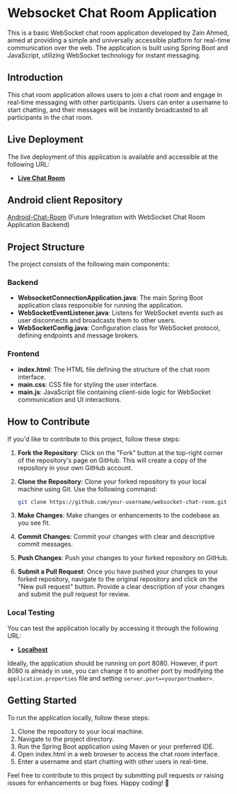 # Websocket Chat Room Application

This is a basic WebSocket chat room application developed by Zain Ahmed, aimed at providing a simple and universally accessible platform for real-time communication over the web. The application is built using Spring Boot and JavaScript, utilizing WebSocket technology for instant messaging.

## Introduction

This chat room application allows users to join a chat room and engage in real-time messaging with other participants. Users can enter a username to start chatting, and their messages will be instantly broadcasted to all participants in the chat room.

## Live Deployment

The live deployment of this application is available and accessible at the following URL:

- [**Live Chat Room**](https://websocket-springboot-production.up.railway.app/)

## Android client Repository

[Android-Chat-Room](https://github.com/your-username/Android-Chat-Room) (Future Integration with WebSocket Chat Room Application Backend)

## Project Structure

The project consists of the following main components:

### Backend

- **WebsocketConnectionApplication.java**: The main Spring Boot application class responsible for running the application.
- **WebSocketEventListener.java**: Listens for WebSocket events such as user disconnects and broadcasts them to other users.
- **WebSocketConfig.java**: Configuration class for WebSocket protocol, defining endpoints and message brokers.

### Frontend

- **index.html**: The HTML file defining the structure of the chat room interface.
- **main.css**: CSS file for styling the user interface.
- **main.js**: JavaScript file containing client-side logic for WebSocket communication and UI interactions.

## How to Contribute

If you'd like to contribute to this project, follow these steps:

1. **Fork the Repository**: Click on the "Fork" button at the top-right corner of the repository's page on GitHub. This will create a copy of the repository in your own GitHub account.

2. **Clone the Repository**: Clone your forked repository to your local machine using Git. Use the following command:

   ```bash
   git clone https://github.com/your-username/websocket-chat-room.git
   ```

3. **Make Changes**: Make changes or enhancements to the codebase as you see fit.

4. **Commit Changes**: Commit your changes with clear and descriptive commit messages.

5. **Push Changes**: Push your changes to your forked repository on GitHub.

6. **Submit a Pull Request**: Once you have pushed your changes to your forked repository, navigate to the original repository and click on the "New pull request" button. Provide a clear description of your changes and submit the pull request for review.

### Local Testing

You can test the application locally by accessing it through the following URL:

- [**Localhost**](http://localhost:8080)

Ideally, the application should be running on port 8080. However, if port 8080 is already in use, you can change it to another port by modifying the `application.properties` file and setting `server.port=<yourportnumber>`.

## Getting Started

To run the application locally, follow these steps:

1. Clone the repository to your local machine.
2. Navigate to the project directory.
3. Run the Spring Boot application using Maven or your preferred IDE.
4. Open index.html in a web browser to access the chat room interface.
5. Enter a username and start chatting with other users in real-time.

Feel free to contribute to this project by submitting pull requests or raising issues for enhancements or bug fixes. Happy coding! 🚀
